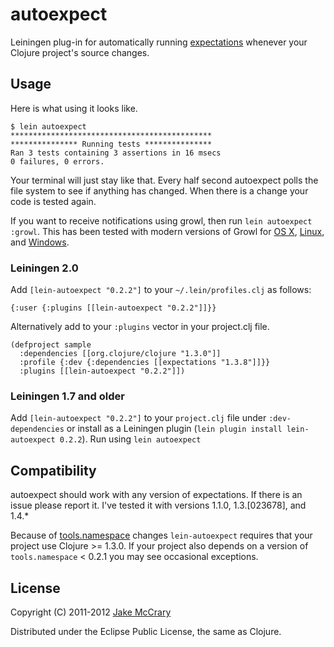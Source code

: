 # autoexpect

Leiningen plug-in for automatically running [expectations](https://github.com/jaycfields/expectations) whenever your Clojure project's source changes.

## Usage

Here is what using it looks like. 

    $ lein autoexpect
    *********************************************
    *************** Running tests ***************
    Ran 3 tests containing 3 assertions in 16 msecs
    0 failures, 0 errors.

Your terminal will just stay like that. Every half second autoexpect
polls the file system to see if anything has changed. When there is a
change your code is tested again.

If you want to receive notifications using growl, then run `lein
autoexpect :growl`. This has been tested with modern versions of Growl
for [OS X](http://growl.info/),
[Linux](http://mattn.github.com/growl-for-linux/), and
[Windows](http://growlforwindows.com/).


### Leiningen 2.0

Add `[lein-autoexpect "0.2.2"]` to your `~/.lein/profiles.clj` as
follows:

    {:user {:plugins [[lein-autoexpect "0.2.2"]]}}
    
Alternatively add to your `:plugins` vector in your project.clj file.
   
    (defproject sample
      :dependencies [[org.clojure/clojure "1.3.0"]]
      :profile {:dev {:dependencies [[expectations "1.3.8"]]}}
      :plugins [[lein-autoexpect "0.2.2"]])

### Leiningen 1.7 and older

Add `[lein-autoexpect "0.2.2"]` to your `project.clj` file under `:dev-dependencies` or install as a Leiningen plugin (`lein plugin install lein-autoexpect 0.2.2`). Run using `lein autoexpect`


## Compatibility

autoexpect should work with any version of expectations. If there is
an issue please report it. I've tested it with versions 1.1.0, 1.3.[023678], and 1.4.*

Because of
[tools.namespace](https://github.com/clojure/tools.namespace) changes
`lein-autoexpect` requires that your project use Clojure >= 1.3.0. If
your project also depends on a version of `tools.namespace` < 0.2.1
you may see occasional exceptions.

## License

Copyright (C) 2011-2012 [Jake McCrary](http://jakemccrary.com)

Distributed under the Eclipse Public License, the same as Clojure.
